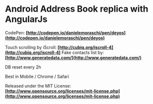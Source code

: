 Android Address Book replica with AngularJs
===========================================
CodePen: **[http://codepen.io/danielemoraschi/pen/deyos](http://codepen.io/danielemoraschi/pen/deyos)**

Touch scrolling by iScroll: **[http://cubiq.org/iscroll-4](http://cubiq.org/iscroll-4)**
Fake contacts list by: **[http://www.generatedata.com/](http://www.generatedata.com/)**

DB reset every 2h

Best in Mobile / Chrome / Safari

Released under the MIT License:
**[http://www.opensource.org/licenses/mit-license.php](http://www.opensource.org/licenses/mit-license.php)**
